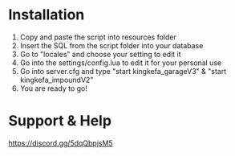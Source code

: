 # Installation
1. Copy and paste the script into resources folder
2. Insert the SQL from the script folder into your database
3. Go to "locales" and choose your setting to edit it
4. Go into the settings/config.lua to edit it for your personal use
5. Go into server.cfg and type "start kingkefa_garageV3" & "start kingkefa_impoundV2"
6. You are ready to go!

# Support & Help
https://discord.gg/5dqQbpjsM5
